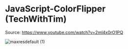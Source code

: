 # JavaScript-ColorFlipper (TechWithTim)

Source: https://www.youtube.com/watch?v=2ml4x0rO1PQ

![maxresdefault (1)](https://github.com/user-attachments/assets/ba507379-fc1d-48e0-8a1e-be6d1042fd9c)

